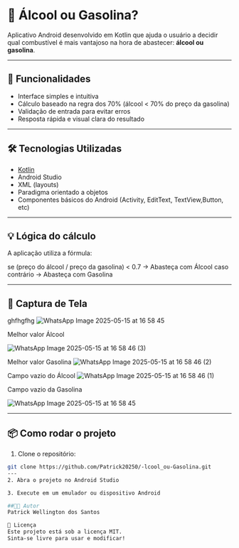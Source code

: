 # 🚗 Álcool ou Gasolina?

Aplicativo Android desenvolvido em Kotlin que ajuda o usuário a decidir qual combustível é mais vantajoso na hora de abastecer: **álcool ou gasolina**.

---

## 📱 Funcionalidades

- Interface simples e intuitiva
- Cálculo baseado na regra dos 70% (álcool < 70% do preço da gasolina)
- Validação de entrada para evitar erros
- Resposta rápida e visual clara do resultado

---

## 🛠️ Tecnologias Utilizadas

- [Kotlin](https://kotlinlang.org/)
- Android Studio
- XML (layouts)
- Paradigma orientado a objetos
- Componentes básicos do Android (Activity, EditText, TextView,Button, etc)

---

## 💡 Lógica do cálculo

A aplicação utiliza a fórmula:

se (preço do álcool / preço da gasolina) < 0.7 → Abasteça com Álcool
caso contrário → Abasteça com Gasolina


---

## 🎯 Captura de Tela 


ghfhgfhg
![WhatsApp Image 2025-05-15 at 16 58 45](https://github.com/user-attachments/assets/c3504271-98fc-47f7-97d9-d008f268cb14)



Melhor valor Álcool

![WhatsApp Image 2025-05-15 at 16 58 46 (3)](https://github.com/user-attachments/assets/21ead76e-274b-4526-ac22-1f802a861e8b)


Melhor valor Gasolina 
![WhatsApp Image 2025-05-15 at 16 58 46 (2)](https://github.com/user-attachments/assets/885f9bcf-06ee-4b2a-99dc-0d80bbe317b5)



Campo vazio do Álcool
![WhatsApp Image 2025-05-15 at 16 58 46 (1)](https://github.com/user-attachments/assets/0b7521bd-679b-458a-a8c9-a788796f3896)

Campo vazio da Gasolina

![WhatsApp Image 2025-05-15 at 16 58 45](https://github.com/user-attachments/assets/c116c205-13eb-4fbf-aa43-f802b13f0cb8)


---


## 📦 Como rodar o projeto

1. Clone o repositório:
```bash
git clone https://github.com/Patrick20250/-lcool_ou-Gasolina.git
---
2. Abra o projeto no Android Studio

3. Execute em um emulador ou dispositivo Android

##👨‍💻 Autor
Patrick Wellington dos Santos

📝 Licença
Este projeto está sob a licença MIT.
Sinta-se livre para usar e modificar!

